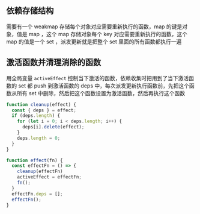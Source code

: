 
## 依赖存储结构

需要有一个 weakmap 存储每个对象对应需要重新执行的函数，map 的键是对象，值是 map ，这个 map 存储对象每个 key 对应需要重新执行的函数，这个 map 的值是一个 set ，派发更新就是把整个 set 里面的所有函数都执行一遍

## 激活函数并清理消除的函数

用全局变量 `activeEffect` 控制当下激活的函数，依赖收集时把用到了当下激活函数的 set 都 push 到激活函数的 deps 中，每次派发更新执行函数前，先把这个函数从所有 set 中删除，然后把这个函数设置为激活函数，然后再执行这个函数

```js
function cleanup(effect) {
  const { deps } = effect;
  if (deps.length) {
    for (let i = 0; i < deps.length; i++) {
      deps[i].delete(effect);
    }
    deps.length = 0;
  }
}

function effect(fn) {
  const effectFn = () => {
    cleanup(effectFn)
    activeEffect = effectFn;
    fn();
  }
  effectFn.deps = [];
  effectFn();
}
```

